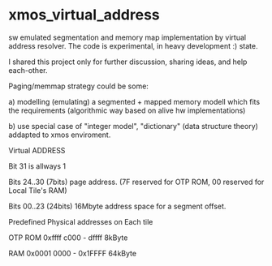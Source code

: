 # xmos_virtual_address
sw emulated segmentation and memory map implementation by virtual address resolver.
The code is experimental, in heavy development :) state.

I shared this project only for further discussion, sharing ideas, and help each-other.

Paging/memmap strategy could be some:

a) modelling (emulating) a segmented + mapped memory modell which fits the requirements (algorithmic way based on alive hw implementations)

b) use special case of "integer model", "dictionary" (data structure theory) addapted to xmos enviroment. 


Virtual ADDRESS

Bit 31 is allways 1

Bits 24..30 (7bits) page address. (7F reserved for OTP ROM, 00 reserved for Local Tile's RAM)

Bits 00..23 (24bits) 16Mbyte address space for a segment offset.

Predefined Physical addresses on Each tile

OTP ROM 0xffff c000 - dffff		8kByte

RAM     0x0001 0000 - 0x1FFFF  64kByte